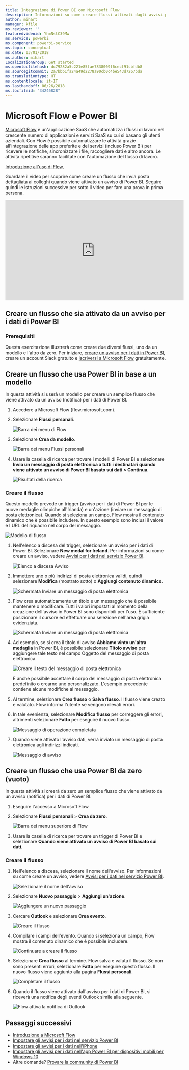 ```yaml
---
title: Integrazione di Power BI con Microsoft Flow
description: Informazioni su come creare flussi attivati dagli avvisi per i dati di Power BI.
author: mihart
manager: kfile
ms.reviewer: ''
featuredvideoid: YhmNstC39Mw
ms.service: powerbi
ms.component: powerbi-service
ms.topic: conceptual
ms.date: 03/01/2018
ms.author: mihart
LocalizationGroup: Get started
ms.openlocfilehash: dc79282a5c221e85fae7838009f6cecf91cbfdb8
ms.sourcegitcommit: 2a7bbb1fa24a49d2278a90cb0c4be543d7267bda
ms.translationtype: HT
ms.contentlocale: it-IT
ms.lasthandoff: 06/26/2018
ms.locfileid: "34246828"
---
```

# <a name="microsoft-flow-and-power-bi"></a>Microsoft Flow e Power BI

[Microsoft Flow](https://flow.microsoft.com/en-us/documentation/getting-started) è un'applicazione SaaS che automatizza i flussi di lavoro nel crescente numero di applicazioni e servizi SaaS su cui si basano gli utenti aziendali. Con Flow è possibile automatizzare le attività grazie all'integrazione delle app preferite e dei servizi (incluso Power BI) per ricevere le notifiche, sincronizzare i file, raccogliere dati e altro ancora. Le attività ripetitive saranno facilitate con l'automazione del flusso di lavoro.

[Introduzione all'uso di Flow.](https://flow.microsoft.com/documentation/getting-started)

Guardare il video per scoprire come creare un flusso che invia posta dettagliata ai colleghi quando viene attivato un avviso di Power BI. Seguire quindi le istruzioni successive per sotto il video per fare una prova in prima persona.

<iframe width="560" height="315" src="https://www.youtube.com/embed/YhmNstC39Mw" frameborder="0" allowfullscreen></iframe>

## <a name="create-a-flow-that-is-triggered-by-a-power-bi-data-alert"></a>Creare un flusso che sia attivato da un avviso per i dati di Power BI

### <a name="prerequisites"></a>Prerequisiti
Questa esercitazione illustrerà come creare due diversi flussi, uno da un modello e l'altro da zero. Per iniziare, [creare un avviso per i dati in Power BI](service-set-data-alerts.md), creare un account Slack gratuito e [iscriversi a Microsoft Flow](https://flow.microsoft.com/en-us/#home-signup) gratuitamente.

## <a name="create-a-flow-that-uses-power-bi---from-a-template"></a>Creare un flusso che usa Power BI in base a un modello
In questa attività si userà un modello per creare un semplice flusso che viene attivato da un avviso (notifica) per i dati di Power BI.

1. Accedere a Microsoft Flow (flow.microsoft.com).
2. Selezionare **Flussi personali**.
   
   ![Barra dei menu di Flow](media/service-flow-integration/power-bi-my-flows.png)
3. Selezionare **Crea da modello**.
   
    ![Barra dei menu Flussi personali](media/service-flow-integration/power-bi-template.png)
4. Usare la casella di ricerca per trovare i modelli di Power BI e selezionare **Invia un messaggio di posta elettronica a tutti i destinatari quando viene attivato un avviso di Power BI basato sui dati > Continua**.
   
    ![Risultati della ricerca](media/service-flow-integration/power-bi-flow-alert.png)


### <a name="build-the-flow"></a>Creare il flusso
Questo modello prevede un trigger (avviso per i dati di Power BI per le nuove medaglie olimpiche all'Irlanda) e un'azione (inviare un messaggio di posta elettronica). Quando si seleziona un campo, Flow mostra il contenuto dinamico che è possibile includere.  In questo esempio sono inclusi il valore e l'URL del riquadro nel corpo del messaggio.

![Modello di flusso](media/service-flow-integration/power-bi-template1.png)

1. Nell'elenco a discesa del trigger, selezionare un avviso per i dati di Power BI. Selezionare **New medal for Ireland**. Per informazioni su come creare un avviso, vedere [Avvisi per i dati nel servizio Power BI](service-set-data-alerts.md).
   
   ![Elenco a discesa Avviso](media/service-flow-integration/power-bi-trigger-flow.png)
2. Immettere uno o più indirizzi di posta elettronica validi, quindi selezionare **Modifica** (mostrato sotto) o **Aggiungi contenuto dinamico**. 
   
   ![Schermata Inviare un messaggio di posta elettronica](media/service-flow-integration/power-bi-flow-email.png)

3. Flow crea automaticamente un titolo e un messaggio che è possibile mantenere o modificare. Tutti i valori impostati al momento della creazione dell'avviso in Power BI sono disponibili per l'uso. È sufficiente posizionare il cursore ed effettuare una selezione nell'area grigia evidenziata. 

   ![Schermata Inviare un messaggio di posta elettronica](media/service-flow-integration/power-bi-flow-email-default.png)

1.  Ad esempio, se si crea il titolo di avviso **Abbiamo vinto un'altra medaglia** in Power BI, è possibile selezionare **Titolo avviso** per aggiungere tale testo nel campo Oggetto del messaggio di posta elettronica.

    ![Creare il testo del messaggio di posta elettronica](media/service-flow-integration/power-bi-flow-message.png)

    È anche possibile accettare il corpo del messaggio di posta elettronica predefinito o crearne uno personalizzato. L'esempio precedente contiene alcune modifiche al messaggio.

1. Al termine, selezionare **Crea flusso** o **Salva flusso**.  Il flusso viene creato e valutato.  Flow informa l'utente se vengono rilevati errori.
2. In tale evenienza, selezionare **Modifica flusso** per correggere gli errori, altrimenti selezionare **Fatto** per eseguire il nuovo flusso.
   
   ![Messaggio di operazione completata](media/service-flow-integration/power-bi-flow-running.png)
5. Quando viene attivato l'avviso dati, verrà inviato un messaggio di posta elettronica agli indirizzi indicati.  
   
   ![Messaggio di avviso](media/service-flow-integration/power-bi-flow-email2.png)

## <a name="create-a-flow-that-uses-power-bi---from-scratch-blank"></a>Creare un flusso che usa Power BI da zero (vuoto)
In questa attività si creerà da zero un semplice flusso che viene attivato da un avviso (notifica) per i dati di Power BI.

1. Eseguire l'accesso a Microsoft Flow.
2. Selezionare **Flussi personali** > **Crea da zero**.
   
   ![Barra dei menu superiore di Flow](media/service-flow-integration/power-bi-my-flows.png)
3. Usare la casella di ricerca per trovare un trigger di Power BI e selezionare **Quando viene attivato un avviso di Power BI basato sui dati**.

### <a name="build-your-flow"></a>Creare il flusso
1. Nell'elenco a discesa, selezionare il nome dell'avviso.  Per informazioni su come creare un avviso, vedere [Avvisi per i dati nel servizio Power BI](service-set-data-alerts.md).
   
    ![Selezionare il nome dell'avviso](media/service-flow-integration/power-bi-totalstores2.png)
2. Selezionare **Nuovo passaggio** > **Aggiungi un'azione**.
   
   ![Aggiungere un nuovo passaggio](media/service-flow-integration/power-bi-new-step.png)
3. Cercare **Outlook** e selezionare **Crea evento**.
   
   ![Creare il flusso](media/service-flow-integration/power-bi-create-event.png)
4. Compilare i campi dell'evento. Quando si seleziona un campo, Flow mostra il contenuto dinamico che è possibile includere.
   
   ![Continuare a creare il flusso](media/service-flow-integration/power-bi-flow-event.png)
5. Selezionare **Crea flusso** al termine.  Flow salva e valuta il flusso. Se non sono presenti errori, selezionare **Fatto** per eseguire questo flusso.  Il nuovo flusso viene aggiunto alla pagina **Flussi personali**.
   
   ![Completare il flusso](media/service-flow-integration/power-bi-flow-running.png)
6. Quando il flusso viene attivato dall'avviso per i dati di Power BI, si riceverà una notifica degli eventi Outlook simile alla seguente.
   
    ![Flow attiva la notifica di Outlook](media/service-flow-integration/power-bi-flow-notice.png)

## <a name="next-steps"></a>Passaggi successivi
* [Introduzione a Microsoft Flow](https://flow.microsoft.com/en-us/documentation/getting-started/)
* [Impostare gli avvisi per i dati nel servizio Power BI](service-set-data-alerts.md)
* [Impostare gli avvisi per i dati nell'iPhone](mobile-set-data-alerts-in-the-mobile-apps.md)
* [Impostare gli avvisi per i dati nell'app Power BI per dispositivi mobili per Windows 10](mobile-set-data-alerts-in-the-mobile-apps.md)
* Altre domande? [Provare la community di Power BI](http://community.powerbi.com/)

